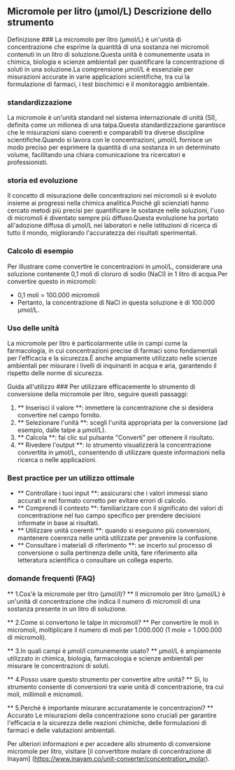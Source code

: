 ## Micromole per litro (µmol/L) Descrizione dello strumento

Definizione ###
La micromolo per litro (µmol/L) è un'unità di concentrazione che esprime la quantità di una sostanza nei micromoli contenuti in un litro di soluzione.Questa unità è comunemente usata in chimica, biologia e scienze ambientali per quantificare la concentrazione di soluti in una soluzione.La comprensione µmol/L è essenziale per misurazioni accurate in varie applicazioni scientifiche, tra cui la formulazione di farmaci, i test biochimici e il monitoraggio ambientale.

### standardizzazione
La micromole è un'unità standard nel sistema internazionale di unità (SI), definita come un milionea di una talpa.Questa standardizzazione garantisce che le misurazioni siano coerenti e comparabili tra diverse discipline scientifiche.Quando si lavora con le concentrazioni, µmol/L fornisce un modo preciso per esprimere la quantità di una sostanza in un determinato volume, facilitando una chiara comunicazione tra ricercatori e professionisti.

### storia ed evoluzione
Il concetto di misurazione delle concentrazioni nei micromoli si è evoluto insieme ai progressi nella chimica analitica.Poiché gli scienziati hanno cercato metodi più precisi per quantificare le sostanze nelle soluzioni, l'uso di micromoli è diventato sempre più diffuso.Questa evoluzione ha portato all'adozione diffusa di µmol/L nei laboratori e nelle istituzioni di ricerca di tutto il mondo, migliorando l'accuratezza dei risultati sperimentali.

### Calcolo di esempio
Per illustrare come convertire le concentrazioni in µmol/L, considerare una soluzione contenente 0,1 moli di cloruro di sodio (NaCl) in 1 litro di acqua.Per convertire questo in micromoli:
- 0,1 moli = 100.000 micromoli
- Pertanto, la concentrazione di NaCl in questa soluzione è di 100.000 µmol/L.

### Uso delle unità
La micromole per litro è particolarmente utile in campi come la farmacologia, in cui concentrazioni precise di farmaci sono fondamentali per l'efficacia e la sicurezza.È anche ampiamente utilizzato nelle scienze ambientali per misurare i livelli di inquinanti in acqua e aria, garantendo il rispetto delle norme di sicurezza.

Guida all'utilizzo ###
Per utilizzare efficacemente lo strumento di conversione della micromole per litro, seguire questi passaggi:
1. ** Inserisci il valore **: immettere la concentrazione che si desidera convertire nel campo fornito.
2. ** Selezionare l'unità **: scegli l'unità appropriata per la conversione (ad esempio, dalle talpe a µmol/L).
3. ** Calcola **: fai clic sul pulsante "Converti" per ottenere il risultato.
4. ** Rivedere l'output **: lo strumento visualizzerà la concentrazione convertita in µmol/L, consentendo di utilizzare queste informazioni nella ricerca o nelle applicazioni.

### Best practice per un utilizzo ottimale
- ** Controllare i tuoi input **: assicurarsi che i valori immessi siano accurati e nel formato corretto per evitare errori di calcolo.
- ** Comprendi il contesto **: familiarizzare con il significato dei valori di concentrazione nel tuo campo specifico per prendere decisioni informate in base ai risultati.
- ** Utilizzare unità coerenti **: quando si eseguono più conversioni, mantenere coerenza nelle unità utilizzate per prevenire la confusione.
- ** Consultare i materiali di riferimento **: se incerto sul processo di conversione o sulla pertinenza delle unità, fare riferimento alla letteratura scientifica o consultare un collega esperto.

### domande frequenti (FAQ)

** 1.Cos'è la micromole per litro (µmol/l)? **
Il micromolo per litro (µmol/L) è un'unità di concentrazione che indica il numero di micromoli di una sostanza presente in un litro di soluzione.

** 2.Come si convertono le talpe in micromoli? **
Per convertire le moli in micromoli, moltiplicare il numero di moli per 1.000.000 (1 mole = 1.000.000 di micromoli).

** 3.In quali campi è µmol/l comunemente usato? **
µmol/L è ampiamente utilizzato in chimica, biologia, farmacologia e scienze ambientali per misurare le concentrazioni di soluti.

** 4.Posso usare questo strumento per convertire altre unità? **
Sì, lo strumento consente di conversioni tra varie unità di concentrazione, tra cui moli, millimoli e micromoli.

** 5.Perché è importante misurare accuratamente le concentrazioni? **
Accurato Le misurazioni della concentrazione sono cruciali per garantire l'efficacia e la sicurezza delle reazioni chimiche, delle formulazioni di farmaci e delle valutazioni ambientali.

Per ulteriori informazioni e per accedere allo strumento di conversione micromole per litro, visitare [il convertitore molare di concentrazione di Inayam] (https://www.inayam.co/unit-converter/concentration_molar).
